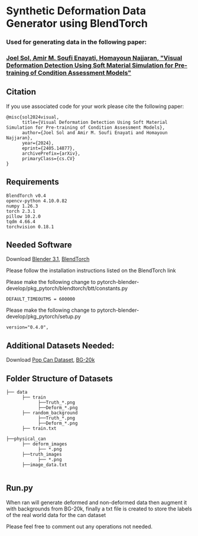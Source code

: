 # Synthetic Deformation Data Generator using BlendTorch
### Used for generating data in the following paper:
### [Joel Sol, Amir M. Soufi Enayati, Homayoun Najjaran, "Visual Deformation Detection Using Soft Material Simulation for Pre-training of Condition Assessment Models"](https://arxiv.org/abs/2405.14877)

## Citation
If you use associated code for your work please cite the following paper:

```
@misc{sol2024visual,
      title={Visual Deformation Detection Using Soft Material Simulation for Pre-training of Condition Assessment Models}, 
      author={Joel Sol and Amir M. Soufi Enayati and Homayoun Najjaran},
      year={2024},
      eprint={2405.14877},
      archivePrefix={arXiv},
      primaryClass={cs.CV}
}
```

## Requirements
```
BlendTorch v0.4
opencv-python 4.10.0.82
numpy 1.26.3
torch 2.3.1
pillow 10.2.0
tqdm 4.66.4
torchvision 0.18.1
```
## Needed Software
Download [Blender 3.1](https://download.blender.org/release/Blender3.1/), [BlendTorch](https://github.com/cheind/pytorch-blender)

Please follow the installation instructions listed on the BlendTorch link

Please make the following change to pytorch-blender-develop/pkg_pytorch/blendtorch/btt/constants.py
```
DEFAULT_TIMEOUTMS = 600000
```
Please make the following change to pytorch-blender-develop/pkg_pytorch/setup.py

```
version="0.4.0",
```
## Additional Datasets Needed:
Download [Pop Can Dataset](https://drive.google.com/drive/folders/19KR56Hvpdkcomvz7Y-ff3Mr0PLp9So1P?usp=sharing), [BG-20k](https://drive.google.com/drive/folders/1ZBaMJxZtUNHIuGj8D8v3B9Adn8dbHwSS)

## Folder Structure of Datasets
```
├── data
      ├── train
            ├──Truth_*.png
            ├──Deform_*.png
      ├── random_background
            ├──Truth_*.png
            ├──Deform_*.png
      ├── train.txt
      
├──physical_can
      ├── deform_images
            ├── *.png
      ├──truth_images
            ├── *.png
      ├──image_data.txt
      
```
## Run.py
When ran will generate deformed and non-deformed data then augment it with backgrounds from BG-20k, finally a txt file is created to store the labels of the real world data for the can dataset

Please feel free to comment out any operations not needed.
